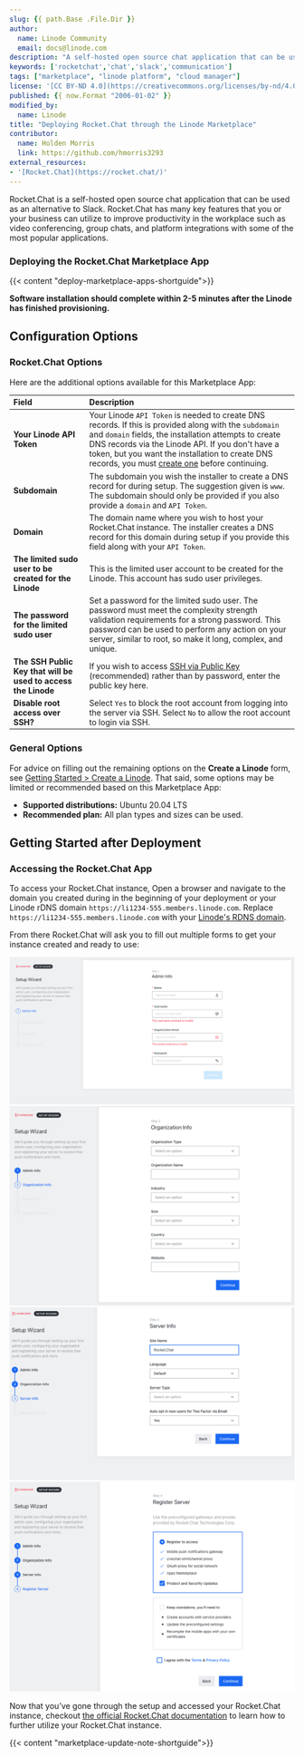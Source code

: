 ```yaml
---
slug: {{ path.Base .File.Dir }}
author:
  name: Linode Community
  email: docs@linode.com
description: "A self-hosted open source chat application that can be used as an alternative to Slack."
keywords: ['rocketchat','chat','slack','communication']
tags: ["marketplace", "linode platform", "cloud manager"]
license: '[CC BY-ND 4.0](https://creativecommons.org/licenses/by-nd/4.0)'
published: {{ now.Format "2006-01-02" }}
modified_by:
  name: Linode
title: "Deploying Rocket.Chat through the Linode Marketplace"
contributor:
  name: Holden Morris
  link: https://github.com/hmorris3293
external_resources:
- '[Rocket.Chat](https://rocket.chat/)'
---
```


Rocket.Chat is a self-hosted open source chat application that can be used as an alternative to Slack.
Rocket.Chat has many key features that you or your business can utilize to improve productivity in the workplace such as video conferencing, group chats, and platform integrations with some of the most popular applications. 

### Deploying the Rocket.Chat Marketplace App

<!-- shortguide used by every Marketplace app to describe how to deploy from the Cloud Manger -->

{{< content "deploy-marketplace-apps-shortguide">}}

**Software installation should complete within 2-5 minutes after the Linode has finished provisioning.**

## Configuration Options

### Rocket.Chat Options
<!-- The following table has three parts. The UDF name, in bold and in one column, followed by
     UDF description in the second column. The description is in normal text, with an optional
     "Required." tag at the end of the description, in italics, if the field is mandatory. -->
Here are the additional options available for this Marketplace App:

| **Field** | **Description** |
|:--------------|:------------|
| **Your Linode API Token** | Your Linode `API Token` is needed to create DNS records. If this is provided along with the `subdomain` and `domain` fields, the installation attempts to create DNS records via the Linode API. If you don't have a token, but you want the installation to create DNS records, you must [create one](/docs/platform/api/getting-started-with-the-linode-api/#get-an-access-token) before continuing. |
| **Subdomain** | The subdomain you wish the installer to create a DNS record for during setup. The suggestion given is `www`. The subdomain should only be provided if you also provide a `domain` and `API Token`. |
| **Domain** | The domain name where you wish to host your Rocket.Chat instance. The installer creates a DNS record for this domain during setup if you provide this field along with your `API Token`. |
| **The limited sudo user to be created for the Linode** | This is the limited user account to be created for the Linode. This account has sudo user privileges. |
| **The password for the limited sudo user** | Set a password for the limited sudo user. The password must meet the complexity strength validation requirements for a strong password. This password can be used to perform any action on your server, similar to root, so make it long, complex, and unique. |
| **The SSH Public Key that will be used to access the Linode** | If you wish to access [SSH via Public Key](/docs/security/authentication/use-public-key-authentication-with-ssh/) (recommended) rather than by password, enter the public key here. |
| **Disable root access over SSH?** | Select `Yes` to block the root account from logging into the server via SSH. Select `No` to allow the root account to login via SSH. |


### General Options

For advice on filling out the remaining options on the **Create a Linode** form, see [Getting Started > Create a Linode](/docs/guides/getting-started/#create-a-linode). That said, some options may be limited or recommended based on this Marketplace App:

- **Supported distributions:** Ubuntu 20.04 LTS
- **Recommended plan:** All plan types and sizes can be used.

## Getting Started after Deployment
<!-- the following headings and paragraphs outline the steps necessary
     to access and interact with the Marketplace app. -->
### Accessing the Rocket.Chat App

To access your Rocket.Chat instance, Open a browser and navigate to the domain you created during in the beginning of your deployment or your Linode rDNS domain `https://li1234-555.members.linode.com`. Replace `https://li1234-555.members.linode.com` with your [Linode's RDNS domain](/docs/guides/remote-access/#resetting-reverse-dns).

From there Rocket.Chat will ask you to fill out multiple forms to get your instance created and ready to use:

![Rocket.Chat Step 1](rocketchat-setup.png)
![Rocket.Chat Step 2](rocketchat-setup2.png)
![Rocket.Chat Step 3](rocketchat-setup3.png)
![Rocket.Chat Step 4](rocketchat-setup4.png)


Now that you’ve gone through the setup and accessed your Rocket.Chat instance, checkout [the official Rocket.Chat documentation](https://docs.rocket.chat/guides/user-guides) to learn how to further utilize your Rocket.Chat instance.

<!-- the following shortcode informs the user that Linode does not provide automatic updates
     to the Marketplace app, and that the user is responsible for the security and longevity
     of the installation. -->
{{< content "marketplace-update-note-shortguide">}}